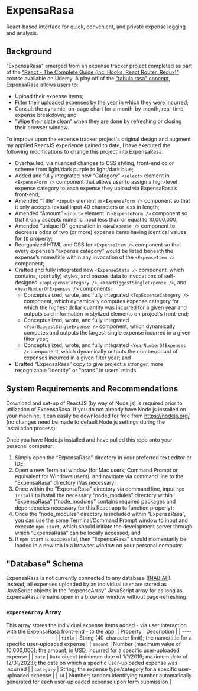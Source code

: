 # ExpensaRasa
React-based interface for quick, convenient, and private expense logging and analysis.

## Background
"ExpensaRasa" emerged from an expense tracker project completed as part of the ["React - The Complete Guide (incl Hooks, React Router, Redux)"](https://www.udemy.com/course/react-the-complete-guide-incl-redux/) course available on Udemy. A play off of the ["tabula rasa" concept](https://en.wikipedia.org/wiki/Tabula_rasa), ExpensaRasa allows users to:
- Upload their expense items; 
- Filter their uploaded expenses by the year in which they were incurred;
- Consult the dynamic, on-page chart for a month-by-month, real-time expense breakdown; and
- "Wipe their slate clean" when they are done by refreshing or closing their browser window.

To improve upon the expense tracker project's original design and augment my applied ReactJS experience gained to date, I have executed the following modifications to change this project into ExpensaRasa:
- Overhauled, via nuanced changes to CSS styling, front-end color scheme from light/dark purple to light/dark blue;
- Added and fully integrated new “Category” `<select>` element in `<ExpenseForm />` component that allows user to assign a high-level expense category to each expense they upload via ExpensaRasa’s front-end;
- Amended “Title” `<input>` element in `<ExpenseForm />` component so that it only accepts textual input 40 characters or less in length;
- Amended “Amount” `<input>` element in `<ExpenseForm />` component so that it only accepts numeric input less than or equal to 10,000,000;
- Amended “unique ID” generation in `<NewExpense />` component to decrease odds of two (or more) expense items having identical values for `ID` property;
- Reorganized HTML and CSS for `<ExpenseItem />` component so that every expense’s “expense category” would be listed beneath the expense’s name/title within any invocation of the `<ExpenseItem />` component;
- Crafted and fully integrated new `<ExpenseStats />` component, which contains, (partially) styles, and passes data to invocations of self-designed `<TopExpenseCategory />`, `<YearBiggestSingleExpense />`, and `<YearNumberOfExpenses />` components;
  - Conceptualized, wrote, and fully integrated `<TopExpenseCategory />` component, which dynamically computes expense category for which the highest dollar quantity was incurred for a given year and outputs said information in stylized elements on project’s front-end;
  - Conceptualized, wrote, and fully integrated `<YearBiggestSingleExpense />` component, which dynamically computes and outputs the largest single expense incurred in a given filter year;
  - Conceptualized, wrote, and fully integrated `<YearNumberOfExpenses />` component, which dynamically outputs the number/count of expenses incurred in a given filter year; and
- Drafted “ExpensaRasa” copy to give project a stronger, more recognizable “identity” or "brand" in users’ minds.

## System Requirements and Recommendations
Download and set-up of ReactJS (by way of Node.js) is required prior to utilization of ExpensaRasa. If you do not already have Node.js installed on your machine, it can easily be downloaded for free from https://nodejs.org/ (no changes need be made to default Node.js settings during the installation process).

Once you have Node.js installed and have pulled this repo onto your personal computer:
1. Simply open the “ExpensaRasa” directory in your preferred text editor or IDE;
2. Open a new Terminal window (for Mac users; Command Prompt or equivalent for Windows users), and navigate via command line to the “ExpensaRasa” directory if/as necessary;
3. Once within the "ExpensaRasa" directory via command line, input `npm install` to install the necessary “node_modules” directory within “ExpensaRasa” (“node_modules” contains required packages and dependencies necessary for this React app to function properly); 
4. Once the “node_modules” directory is included within “ExpensaRasa”, you can use the same Terminal/Command Prompt window to input and execute `npm start`, which should initiate the development server through which “ExpensaRasa” can be locally accessed; and
5. If `npm start` is successful, then “ExpensaRasa” should momentarily be loaded in a new tab in a browser window on your personal computer.

## "Database" Schema
ExpensaRasa is not currently connected to any database ([INABIAF](https://en.wikipedia.org/wiki/Bug_(engineering)#%22It's_not_a_bug,_it's_a_feature%22)). Instead, all expenses uploaded by an individual user are stored as JavaScript objects in the "expenseArray" JavaScript array for as long as ExpensaRasa remains open in a browser window without page-refreshing.

### `expenseArray` Array
This array stores the individual expense items added - via user interaction with the ExpensaRasa front-end - to the app.
| Property | Description |
| ----------- | ----------- |
| `title` | String (40-character limit); the name/title for a specific user-uploaded expense |
| `amount` | Number (maximum value of 10,000,000); the amount, in USD, incurred for a specific user-uploaded expense |
| `date` | `Date` object (minimum date of 1/1/2019; maximum date of 12/31/2023); the date on which a specific user-uploaded expense was incurred |
| `category` | String; the expense type/category for a specific user-uploaded expense |
| `id` | Number; random identifying number automatically generated for each user-uploaded expense upon form submission |
